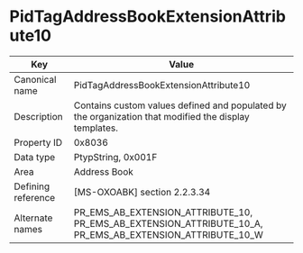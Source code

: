 # PidTagAddressBookExtensionAttribute10

| Key | Value |
|---|---|
| Canonical name | PidTagAddressBookExtensionAttribute10 |
| Description | Contains custom values defined and populated by the organization that modified the display templates. |
| Property ID | 0x8036 |
| Data type | PtypString, 0x001F |
| Area | Address Book |
| Defining reference | [MS-OXOABK] section 2.2.3.34 |
| Alternate names | PR_EMS_AB_EXTENSION_ATTRIBUTE_10, PR_EMS_AB_EXTENSION_ATTRIBUTE_10_A, PR_EMS_AB_EXTENSION_ATTRIBUTE_10_W |

